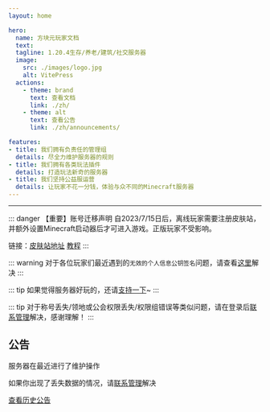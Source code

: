 ```yaml
---
layout: home

hero:
  name: 方块元玩家文档
  text:
  tagline: 1.20.4生存/养老/建筑/社交服务器
  image:
    src: ./images/logo.jpg
    alt: VitePress
  actions:
    - theme: brand
      text: 查看文档
      link: ./zh/
    - theme: alt
      text: 查看公告
      link: ./zh/announcements/

features:
- title: 我们拥有负责任的管理组
  details: 尽全力维护服务器的规则
- title: 我们拥有各类玩法插件
  details: 打造玩法新奇的服务器
- title: 我们坚持公益服运营
  details: 让玩家不花一分钱，体验与众不同的Minecraft服务器
---
```


---

::: danger 【重要】账号迁移声明
自2023/7/15日后，离线玩家需要注册皮肤站，并额外设置Minecraft启动器后才可进入游戏。正版玩家不受影响。

链接：[皮肤站地址](https://skin.bytemetasg.top/) [教程](./zh/#注册皮肤站)
:::

::: warning
对于各位玩家们最近遇到的`无效的个人信息公钥签名`问题，请查看[这里](./zh/questions/login.md#无效的个人信息公钥签名)解决
:::

::: tip
如果觉得服务器好玩的，还请[支持一下](./zh/sponsor/)~
:::

::: tip
对于称号丢失/领地或公会权限丢失/权限组错误等类似问题，请在登录后[联系管理](./zh/contact/)解决，感谢理解！
:::

## 公告

服务器在最近进行了维护操作

如果你出现了丢失数据的情况，请[联系管理](./zh/contact/)解决

[查看历史公告](./zh/announcements/)
